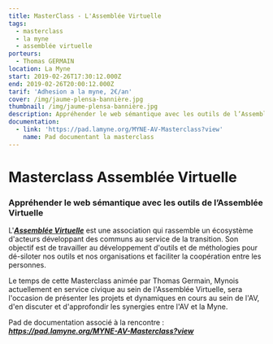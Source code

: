 ```yaml
---
title: MasterClass - L'Assemblée Virtuelle
tags:
  - masterclass
  - la myne
  - assemblée virtuelle
porteurs:
  - Thomas GERMAIN
location: La Myne
start: 2019-02-26T17:30:12.000Z
end: 2019-02-26T20:00:12.000Z
tarif: 'Adhesion a la myne, 2€/an'
cover: /img/jaume-plensa-bannière.jpg
thumbnail: /img/jaume-plensa-bannière.jpg
description: Appréhender le web sémantique avec les outils de l’Assemblée Virtuelle
documentation:
  - link: 'https://pad.lamyne.org/MYNE-AV-Masterclass?view'
    name: Pad documentant la masterclass
---
```

# Masterclass Assemblée Virtuelle
### Appréhender le web sémantique avec les outils de l’Assemblée Virtuelle

L'[***Assemblée Virtuelle***](https://www.virtual-assembly.org/) est une association qui rassemble un écosystème d'acteurs développant des communs au service de la transition. Son objectif est de travailler au développement d'outils et de méthologies pour dé-siloter nos outils et nos organisations et faciliter la coopération entre les personnes.

Le temps de cette Masterclass animée par Thomas Germain, Mynois actuellement en service civique au sein de l'Assemblée Virtuelle, sera l'occasion de présenter les projets et dynamiques en cours au sein de l'AV, d'en discuter et d'approfondir les synergies entre l'AV et la Myne. 

Pad de documentation associé à la rencontre : ***https://pad.lamyne.org/MYNE-AV-Masterclass?view***
